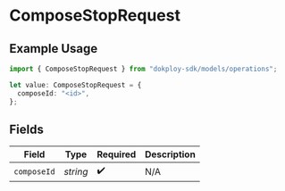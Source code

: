 # ComposeStopRequest

## Example Usage

```typescript
import { ComposeStopRequest } from "dokploy-sdk/models/operations";

let value: ComposeStopRequest = {
  composeId: "<id>",
};
```

## Fields

| Field              | Type               | Required           | Description        |
| ------------------ | ------------------ | ------------------ | ------------------ |
| `composeId`        | *string*           | :heavy_check_mark: | N/A                |